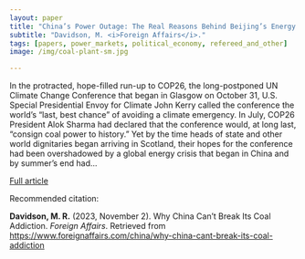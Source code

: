 ```yaml
---
layout: paper
title: "China’s Power Outage: The Real Reasons Behind Beijing’s Energy Crisis"
subtitle: "Davidson, M. <i>Foreign Affairs</i>."
tags: [papers, power_markets, political_economy, refereed_and_other]
image: /img/coal-plant-sm.jpg

---
```


In the protracted, hope-filled run-up to COP26, the long-postponed UN Climate Change Conference that began in Glasgow on October 31, U.S. Special Presidential Envoy for Climate John Kerry called the conference the world’s “last, best chance” of avoiding a climate emergency. In July, COP26 President Alok Sharma had declared that the conference would, at long last, “consign coal power to history.” Yet by the time heads of state and other world dignitaries began arriving in Scotland, their hopes for the conference had been overshadowed by a global energy crisis that began in China and by summer’s end had...


[Full article](https://www.foreignaffairs.com/china/why-china-cant-break-its-coal-addiction)


Recommended citation:

**Davidson, M. R.** (2023, November 2). Why China Can’t Break Its Coal Addiction. _Foreign Affairs_. Retrieved from https://www.foreignaffairs.com/china/why-china-cant-break-its-coal-addiction




